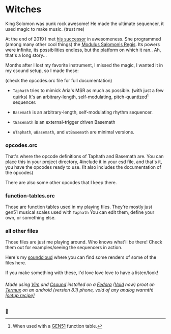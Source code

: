 # Witches

King Solomon was punk rock awesome! He made the ultimate sequencer, it used magic to make music. (trust me)

At the end of 2019 I met [his successor](https://github.com/AriaSalvatrice) in awesomeness. She programmed (among many other cool things) the [Modulus Salomonis Regis](https://aria.dog/modules/). Its powers were infinite, its possibilities endless, but the platform on which it ran.. Ah, that's a long story...

Months after I lost my favorite instrument, I missed the magic, I wanted it in my csound setup, so I made these:

(check the opcodes.orc file for full documentation)
- `Taphath` tries to mimick Aria's MSR as much as possible. (with just a few quirks) It's an arbitrary-length, self-modulating, pitch-quantized[^1] sequencer.

- `Basemath` is an arbitrary-length, self-modulating rhythm sequencer.

- `tBasemath` is an external-trigger driven Basemath

- `uTaphath`, `uBasemath`, and `utBasemath`  are minimal versions.

### opcodes.orc
That's where the opcode definitions of Taphath and Basemath are. You can place this in your project directory, #include it in your csd file, and that's it, you have the opcodes ready to use. (It also includes the documentation of the opcodes)

There are also some other opcodes that I keep there.

### function-tables.orc
Those are function tables used in my playing files. They're mostly just gen51 musical scales used with `Taphath` You can edit them, define your own, or something else.

### all other files
Those files are just me playing around. Who knows what'll be there! Check them out for examples/seeing the sequencers in action.

Here's my [soundcloud](https://soundcloud.com/nope-null) where you can find some renders of some of the files here.

If you make something with these, I'd love love love to have a listen/look!

###### Made using [Vim](https://www.vim.org/) and [Csound](https://csound.com/) installed on a [Fedora](https://fedoraproject.org/) ([Void](https://voidlinux.org/) now) proot on [Termux](https://termux.com/) on an android (version 8.1) phone, void of any analog warmth! [[setup recipe]](https://github.com/tomara-x/csound-proot-distro-recipe)


💜

[^1]: When used with a [GEN51](https://csound.com/docs/manual/GEN51.html) function table.
